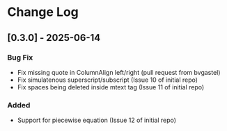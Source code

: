 # Change Log

## [0.3.0] - 2025-06-14

### Bug Fix
  - Fix missing quote in ColumnAlign left/right (pull request from bvgastel)
  - Fix simulatenous superscript/subscript (Issue 10 of initial repo)
  - Fix spaces being deleted inside mtext tag (Issue 11 of initial repo)

### Added
  - Support for piecewise equation (Issue 12 of initial repo)